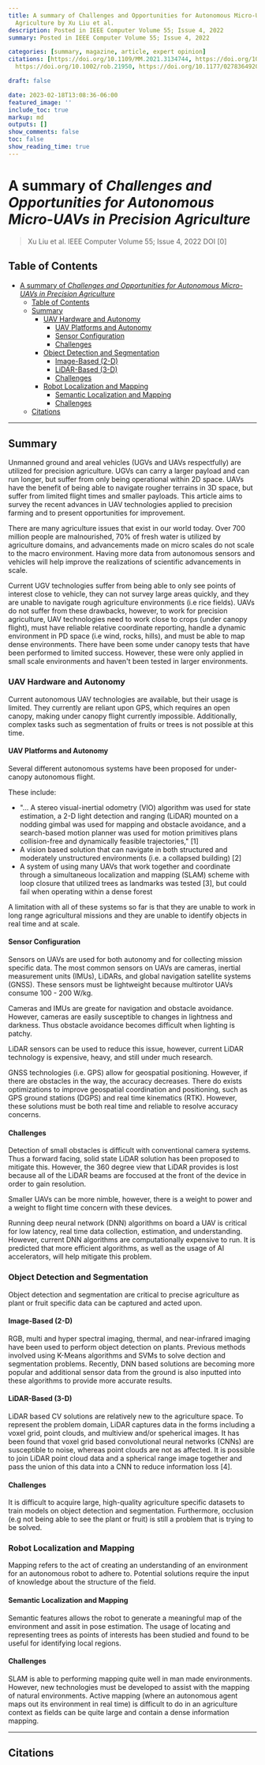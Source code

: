 ```yaml
---
title: A summary of Challenges and Opportunities for Autonomous Micro-UAVs in Precision
  Agriculture by Xu Liu et al.
description: Posted in IEEE Computer Volume 55; Issue 4, 2022
summary: Posted in IEEE Computer Volume 55; Issue 4, 2022

categories: [summary, magazine, article, expert opinion]
citations: [https://doi.org/10.1109/MM.2021.3134744, https://doi.org/10.1109/ICRA.2018.8463214,
  https://doi.org/10.1002/rob.21950, https://doi.org/10.1177/0278364920929398, https://doi.org/10.1109/TPAMI.2020.3005434]

draft: false

date: 2023-02-18T13:08:36-06:00
featured_image: ''
include_toc: true
markup: md
outputs: []
show_comments: false
toc: false
show_reading_time: true
---
```


# A summary of *Challenges and Opportunities for Autonomous Micro-UAVs in Precision Agriculture*

> Xu Liu et al. IEEE Computer Volume 55; Issue 4, 2022 DOI \[0\]

## Table of Contents

- [A summary of *Challenges and Opportunities for Autonomous Micro-UAVs in Precision Agriculture*](#a-summary-of-challenges-and-opportunities-for-autonomous-micro-uavs-in-precision-agriculture)
  - [Table of Contents](#table-of-contents)
  - [Summary](#summary)
    - [UAV Hardware and Autonomy](#uav-hardware-and-autonomy)
      - [UAV Platforms and Autonomy](#uav-platforms-and-autonomy)
      - [Sensor Configuration](#sensor-configuration)
      - [Challenges](#challenges)
    - [Object Detection and Segmentation](#object-detection-and-segmentation)
      - [Image-Based (2-D)](#image-based-2-d)
      - [LiDAR-Based (3-D)](#lidar-based-3-d)
      - [Challenges](#challenges-1)
    - [Robot Localization and Mapping](#robot-localization-and-mapping)
      - [Semantic Localization and Mapping](#semantic-localization-and-mapping)
      - [Challenges](#challenges-2)
  - [Citations](#citations)

______________________________________________________________________

## Summary

Unmanned ground and areal vehicles (UGVs and UAVs respectfully) are utilized for
precision agriculture. UGVs can carry a larger payload and can run longer, but
suffer from only being operational within 2D space. UAVs have the benefit of
being able to navigate rougher terrains in 3D space, but suffer from limited
flight times and smaller payloads. This article aims to survey the recent
advances in UAV technologies applied to precision farming and to present
opportunities for improvement.

There are many agriculture issues that exist in our world today. Over 700
million people are malnourished, 70% of fresh water is utilized by agriculture
domains, and advancements made on micro scales do not scale to the macro
environment. Having more data from autonomous sensors and vehicles will help
improve the realizations of scientific advancements in scale.

Current UGV technologies suffer from being able to only see points of interest
close to vehicle, they can not survey large areas quickly, and they are unable
to navigate rough agriculture environments (i.e rice fields). UAVs do not suffer
from these drawbacks, however, to work for precision agriculture, UAV
technologies need to work close to crops (under canopy flight), must have
reliable relative coordinate reporting, handle a dynamic environment in PD space
(i.e wind, rocks, hills), and must be able to map dense environments. There have
been some under canopy tests that have been performed to limited success.
However, these were only applied in small scale environments and haven't been
tested in larger environments.

### UAV Hardware and Autonomy

Current autonomous UAV technologies are available, but their usage is limited.
They currently are reliant upon GPS, which requires an open canopy, making under
canopy flight currently impossible. Additionally, complex tasks such as
segmentation of fruits or trees is not possible at this time.

#### UAV Platforms and Autonomy

Several different autonomous systems have been proposed for under-canopy
autonomous flight.

These include:

- "... A stereo visual-inertial odometry (VIO) algorithm was used for state
  estimation, a 2-D light detection and ranging (LiDAR) mounted on a nodding
  gimbal was used for mapping and obstacle avoidance, and a search-based motion
  planner was used for motion primitives plans collision-free and dynamically
  feasible trajectories," \[1\]
- A vision based solution that can navigate in both structured and moderately
  unstructured environments (i.e. a collapsed building) \[2\]
- A system of using many UAVs that work together and coordinate through a
  simultaneous localization and mapping (SLAM) scheme with loop closure that
  utilized trees as landmarks was tested \[3\], but could fail when operating
  within a dense forest

A limitation with all of these systems so far is that they are unable to work in
long range agricultural missions and they are unable to identify objects in real
time and at scale.

#### Sensor Configuration

Sensors on UAVs are used for both autonomy and for collecting mission specific
data. The most common sensors on UAVs are cameras, inertial measurement units
(IMUs), LiDARs, and global navigation satellite systems (GNSS). These sensors
must be lightweight because multirotor UAVs consume 100 - 200 W/kg.

Cameras and IMUs are greate for navigation and obstacle avoidance. However,
cameras are easily susceptible to changes in lightness and darkness. Thus
obstacle avoidance becomes difficult when lighting is patchy.

LiDAR sensors can be used to reduce this issue, however, current LiDAR
technology is expensive, heavy, and still under much research.

GNSS technologies (i.e. GPS) allow for geospatial positioning. However, if there
are obstacles in the way, the accuracy decreases. There do exists optimizations
to improve geospatial coordination and positioning, such as GPS ground stations
(DGPS) and real time kinematics (RTK). However, these solutions must be both
real time and reliable to resolve accuracy concerns.

#### Challenges

Detection of small obstacles is difficult with conventional camera systems. Thus
a forward facing, solid state LiDAR solution has been proposed to mitigate this.
However, the 360 degree view that LiDAR provides is lost because all of the
LiDAR beams are foccused at the front of the device in order to gain resolution.

Smaller UAVs can be more nimble, however, there is a weight to power and a
weight to flight time concern with these devices.

Running deep neural network (DNN) algorithms on board a UAV is critical for low
latency, real time data collection, estimation, and understanding. However,
current DNN algorithms are computationally expensive to run. It is predicted
that more efficient algorithms, as well as the usage of AI accelerators, will
help mitigate this problem.

### Object Detection and Segmentation

Object detection and segmentation are critical to precise agriculture as plant
or fruit specific data can be captured and acted upon.

#### Image-Based (2-D)

RGB, multi and hyper spectral imaging, thermal, and near-infrared imaging have
been used to perform object detection on plants. Previous methods involved using
K-Means algorithms and SVMs to solve dection and segmentation problems.
Recently, DNN based solutions are becoming more popular and additional sensor
data from the ground is also inputted into these algorithms to provide more
accurate results.

#### LiDAR-Based (3-D)

LiDAR based CV solutions are relatively new to the agriculture space. To
represent the problem domain, LiDAR captures data in the forms including a voxel
grid, point clouds, and multiview and/or speherical images. It has been found
that voxel grid based convolutional neural networks (CNNs) are susceptible to
noise, whereas point clouds are not as affected. It is possible to join LiDAR
point cloud data and a spherical range image together and pass the union of this
data into a CNN to reduce information loss \[4\].

#### Challenges

It is difficult to acquire large, high-quality agriculture specific datasets to
train models on object detection and segmentation. Furthermore, occlusion (e.g
not being able to see the plant or fruit) is still a problem that is trying to
be solved.

### Robot Localization and Mapping

Mapping refers to the act of creating an understanding of an environment for an
autonomous robot to adhere to. Potential solutions require the input of
knowledge about the structure of the field.

#### Semantic Localization and Mapping

Semantic features allows the robot to generate a meaningful map of the
environment and assit in pose estimation. The usage of locating and representing
trees as points of interests has been studied and found to be useful for
identifying local regions.

#### Challenges

SLAM is able to performing mapping quite well in man made environments. However,
new technologies must be developed to assist with the mapping of natural
environments. Active mapping (where an autonomous agent maps out its environment
in real time) is difficult to do in an agriculture context as fields can be
quite large and contain a dense information mapping.

______________________________________________________________________

## Citations

